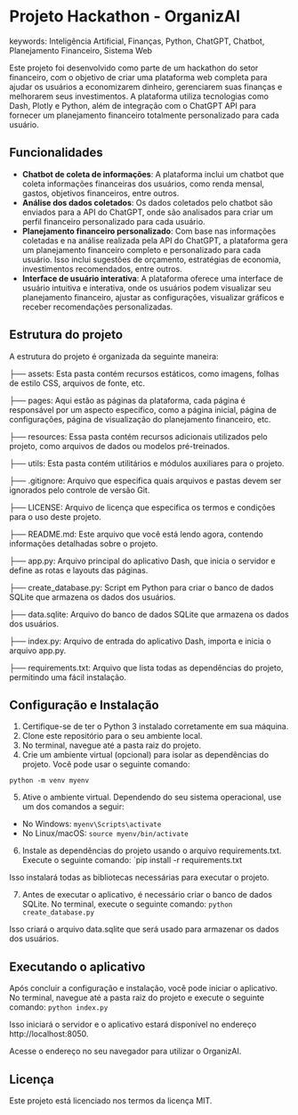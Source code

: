 # Projeto Hackathon - OrganizAI 
keywords: Inteligência Artificial, Finanças, Python, ChatGPT, Chatbot, Planejamento Financeiro, Sistema Web

Este projeto foi desenvolvido como parte de um hackathon do setor financeiro, com o objetivo de criar uma plataforma web completa para ajudar os usuários a economizarem dinheiro, gerenciarem suas finanças e melhorarem seus investimentos. A plataforma utiliza tecnologias como Dash, Plotly e Python, além de integração com o ChatGPT API para fornecer um planejamento financeiro totalmente personalizado para cada usuário.


## Funcionalidades
* **Chatbot de coleta de informações**: A plataforma inclui um chatbot que coleta informações financeiras dos usuários, como renda mensal, gastos, objetivos financeiros, entre outros.
* **Análise dos dados coletados**: Os dados coletados pelo chatbot são enviados para a API do ChatGPT, onde são analisados para criar um perfil financeiro personalizado para cada usuário.
* **Planejamento financeiro personalizado**: Com base nas informações coletadas e na análise realizada pela API do ChatGPT, a plataforma gera um planejamento financeiro completo e personalizado para cada usuário. Isso inclui sugestões de orçamento, estratégias de economia, investimentos recomendados, entre outros.
* **Interface de usuário interativa**: A plataforma oferece uma interface de usuário intuitiva e interativa, onde os usuários podem visualizar seu planejamento financeiro, ajustar as configurações, visualizar gráficos e receber recomendações personalizadas.


## Estrutura do projeto

A estrutura do projeto é organizada da seguinte maneira:

├── assets: Esta pasta contém recursos estáticos, como imagens, folhas de estilo CSS, arquivos de fonte, etc.

├── pages: Aqui estão as páginas da plataforma, cada página é responsável por um aspecto específico, como a página inicial, página de configurações, página de visualização do planejamento financeiro, etc.

├── resources: Essa pasta contém recursos adicionais utilizados pelo projeto, como arquivos de dados ou modelos pré-treinados.

├── utils: Esta pasta contém utilitários e módulos auxiliares para o projeto.

├── .gitignore: Arquivo que especifica quais arquivos e pastas devem ser ignorados pelo controle de versão Git.

├── LICENSE: Arquivo de licença que especifica os termos e condições para o uso deste projeto.

├── README.md: Este arquivo que você está lendo agora, contendo informações detalhadas sobre o projeto.

├── app.py: Arquivo principal do aplicativo Dash, que inicia o servidor e define as rotas e layouts das páginas.

├── create_database.py: Script em Python para criar o banco de dados SQLite que armazena os dados dos usuários.

├── data.sqlite: Arquivo do banco de dados SQLite que armazena os dados dos usuários.

├── index.py: Arquivo de entrada do aplicativo Dash, importa e inicia o arquivo app.py.

├── requirements.txt: Arquivo que lista todas as dependências do projeto, permitindo uma fácil instalação.


## Configuração e Instalação
1. Certifique-se de ter o Python 3 instalado corretamente em sua máquina.
2. Clone este repositório para o seu ambiente local.
3. No terminal, navegue até a pasta raiz do projeto.
4. Crie um ambiente virtual (opcional) para isolar as dependências do projeto. Você pode usar o seguinte comando:

`python -m venv myenv`

5. Ative o ambiente virtual. Dependendo do seu sistema operacional, use um dos comandos a seguir:
* No Windows: `myenv\Scripts\activate`
* No Linux/macOS: `source myenv/bin/activate`

6. Instale as dependências do projeto usando o arquivo requirements.txt. Execute o seguinte comando:
`pip install -r requirements.txt
   
Isso instalará todas as bibliotecas necessárias para executar o projeto.

7. Antes de executar o aplicativo, é necessário criar o banco de dados SQLite. No terminal, execute o seguinte comando:
`python create_database.py`

Isso criará o arquivo data.sqlite que será usado para armazenar os dados dos usuários.

## Executando o aplicativo
Após concluir a configuração e instalação, você pode iniciar o aplicativo. No terminal, navegue até a pasta raiz do projeto e execute o seguinte comando:
`python index.py`

Isso iniciará o servidor e o aplicativo estará disponível no endereço http://localhost:8050.

Acesse o endereço no seu navegador para utilizar o OrganizAI.

## Licença
Este projeto está licenciado nos termos da licença MIT.
